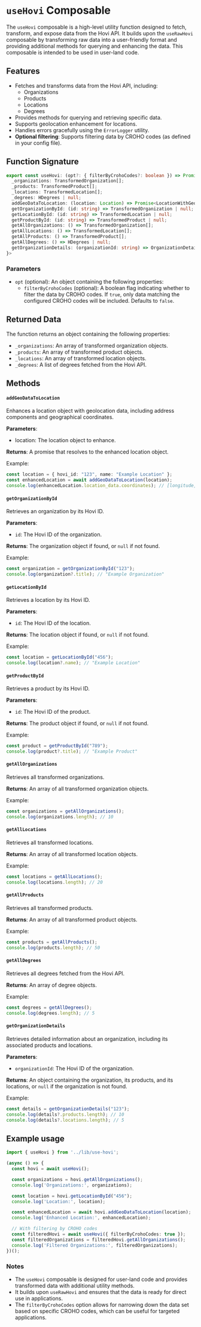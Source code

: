 # `useHovi` Composable

The `useHovi` composable is a high-level utility function designed to fetch, transform, and expose data from the Hovi API. It builds upon the `useRawHovi` composable by transforming raw data into a user-friendly format and providing additional methods for querying and enhancing the data. This composable is intended to be used in user-land code.

## Features

- Fetches and transforms data from the Hovi API, including:
  - Organizations
  - Products
  - Locations
  - Degrees
- Provides methods for querying and retrieving specific data.
- Supports geolocation enhancement for locations.
- Handles errors gracefully using the `ErrorLogger` utility.
- **Optional filtering**: Supports filtering data by CROHO codes (as defined in your config file).
  
## Function Signature

```typescript
export const useHovi: (opt?: { filterByCrohoCodes?: boolean }) => Promise<{
  _organizations: TransformedOrganization[];
  _products: TransformedProduct[];
  _locations: TransformedLocation[];
  _degrees: HDegrees | null;
  addGeoDataToLocation: (location: Location) => Promise<LocationWithGeoData>;
  getOrganizationById: (id: string) => TransformedOrganization | null;
  getLocationById: (id: string) => TransformedLocation | null;
  getProductById: (id: string) => TransformedProduct | null;
  getAllOrganizations: () => TransformedOrganization[];
  getAllLocations: () => TransformedLocation[];
  getAllProducts: () => TransformedProduct[];
  getAllDegrees: () => HDegrees | null;
  getOrganizationDetails: (organizationId: string) => OrganizationDetails | null;
}>
```
### Parameters
- `opt` (optional): An object containing the following properties:
  - `filterByCrohoCodes` (optional): A boolean flag indicating whether to filter the data by CROHO codes. If `true`, only data matching the configured CROHO codes will be included. Defaults to `false`.


## Returned Data
The function returns an object containing the following properties:

- `_organizations`: An array of transformed organization objects.
- `_products`: An array of transformed product objects.
- `_locations`: An array of transformed location objects.
- `_degrees`: A list of degrees fetched from the Hovi API.

## Methods
#### **`addGeoDataToLocation`**
Enhances a location object with geolocation data, including address components and geographical coordinates.

**Parameters**:
- location: The location object to enhance.

**Returns**: A promise that resolves to the enhanced location object.

Example:
```typescript
const location = { hovi_id: "123", name: "Example Location" };
const enhancedLocation = await addGeoDataToLocation(location);
console.log(enhancedLocation.location_data.coordinates); // [longitude, latitude]
```

#### **`getOrganizationById`**  
Retrieves an organization by its Hovi ID.

**Parameters**:
- `id`: The Hovi ID of the organization.

**Returns**: The organization object if found, or `null` if not found.

Example:
```typescript
const organization = getOrganizationById("123");
console.log(organization?.title); // "Example Organization"
```

#### **`getLocationById`**  
Retrieves a location by its Hovi ID.

**Parameters**:
- `id`: The Hovi ID of the location.

**Returns**: The location object if found, or `null` if not found.

Example:
```typescript
const location = getLocationById("456");
console.log(location?.name); // "Example Location"
```

#### **`getProductById`**  
Retrieves a product by its Hovi ID.

**Parameters**:
- `id`: The Hovi ID of the product.

**Returns**: The product object if found, or `null` if not found.

Example:
```typescript
const product = getProductById("789");
console.log(product?.title); // "Example Product"
```

#### `getAllOrganizations`  
Retrieves all transformed organizations.

**Returns**: An array of all transformed organization objects.

Example:
```typescript
const organizations = getAllOrganizations();
console.log(organizations.length); // 10
```

#### `getAllLocations`  
Retrieves all transformed locations.

**Returns**: An array of all transformed location objects.

Example:
```typescript
const locations = getAllLocations();
console.log(locations.length); // 20
```

#### `getAllProducts`  
Retrieves all transformed products.

**Returns**: An array of all transformed product objects.

Example:
```typescript
const products = getAllProducts();
console.log(products.length); // 50
```

#### `getAllDegrees`  
Retrieves all degrees fetched from the Hovi API.

**Returns**: An array of degree objects.

Example:
```typescript
const degrees = getAllDegrees();
console.log(degrees.length); // 5
```

#### `getOrganizationDetails`  
Retrieves detailed information about an organization, including its associated products and locations.

**Parameters**:
- `organizationId`: The Hovi ID of the organization.

**Returns**: An object containing the organization, its products, and its locations, or `null` if the organization is not found.

Example:
```typescript
const details = getOrganizationDetails("123");
console.log(details?.products.length); // 10
console.log(details?.locations.length); // 5
```

## Example usage
```typescript
import { useHovi } from '../lib/use-hovi';

(async () => {
  const hovi = await useHovi();

  const organizations = hovi.getAllOrganizations();
  console.log('Organizations:', organizations);

  const location = hovi.getLocationById("456");
  console.log('Location:', location);

  const enhancedLocation = await hovi.addGeoDataToLocation(location);
  console.log('Enhanced Location:', enhancedLocation);

  // With filtering by CROHO codes
  const filteredHovi = await useHovi({ filterByCrohoCodes: true });
  const filteredOrganizations = filteredHovi.getAllOrganizations();
  console.log('Filtered Organizations:', filteredOrganizations);
})();
```


### Notes
- The ``useHovi`` composable is designed for user-land code and provides transformed data with additional utility methods.
- It builds upon `useRawHovi` and ensures that the data is ready for direct use in applications.
- The `filterByCrohoCodes` option allows for narrowing down the data set based on specific CROHO codes, which can be useful for targeted applications.